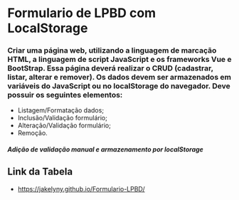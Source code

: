 # Formulario de LPBD com LocalStorage

### Criar uma página web, utilizando a linguagem de marcação HTML, a linguagem de script JavaScript e os frameworks Vue e BootStrap. Essa página deverá realizar o CRUD (cadastrar, listar, alterar e remover). Os dados devem ser armazenados em variáveis do JavaScript ou no localStorage do navegador. Deve possuir os seguintes elementos:

* Listagem/Formatação dados;
* Inclusão/Validação formulário;
* Alteração/Validação formulário;
* Remoção.

##### Adição de validação manual e armazenamento por localStorage

## Link da Tabela
* https://jakelyny.github.io/Formulario-LPBD/
